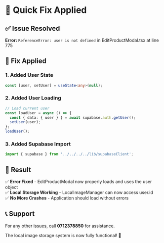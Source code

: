 # 🔧 Quick Fix Applied

## ✅ **Issue Resolved**

**Error:** `ReferenceError: user is not defined` in EditProductModal.tsx at line 775

## 🔧 **Fix Applied**

### **1. Added User State**
```typescript
const [user, setUser] = useState<any>(null);
```

### **2. Added User Loading**
```typescript
// Load current user
const loadUser = async () => {
  const { data: { user } } = await supabase.auth.getUser();
  setUser(user);
};
loadUser();
```

### **3. Added Supabase Import**
```typescript
import { supabase } from '../../../../lib/supabaseClient';
```

## 🎯 **Result**

✅ **Error Fixed** - EditProductModal now properly loads and uses the user object  
✅ **Local Storage Working** - LocalImageManager can now access user.id  
✅ **No More Crashes** - Application should load without errors  

## 📞 **Support**

For any other issues, call **0712378850** for assistance.

The local image storage system is now fully functional! 🎉
